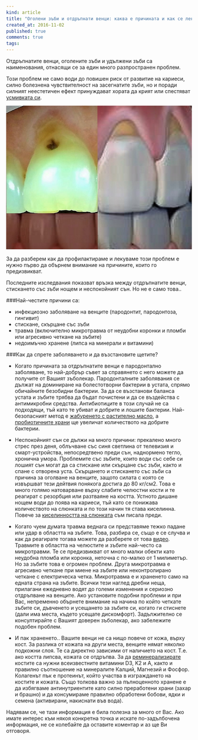 ```yaml
---
kind: article
title: "Оголени зъби и отдръпнати венци: каква е причината и как се лекуват"
created_at: 2016-11-02
published: true
comments: true
tags:
--- 
```

Отдръпнатите венци, оголените зъби и удължени зъби са наименования, отнасящи се за един много разпространен проблем.<br />

Този проблем не само води до повишен риск от развитие на кариеси, силно болезнена чувствителност на засегнатите зъби, но и поради силният неестетичен ефект принуждават хората да крият или спестяват [усмивката си](http://www.bezkaries.com/blog/2016-07-06-%D1%81%D0%B8%D0%BB%D0%B0%D1%82%D0%B0-%D0%BD%D0%B0-%D1%83%D1%81%D0%BC%D0%B8%D0%B2%D0%BA%D0%B0%D1%82%D0%B0/).<br />

![Receding gums](/images/posts/recgums.jpg)

<!-- more -->

За да разберем как да профилактираме и лекуваме този проблем е нужно първо да обърнем внимание на причините, които го предизвикват.<br />

Последните изследвания показват връзка между отдръпнатите венци, стискането със зъби нощем и неспокойният сън. Но не е само това..

###Най-честите причини са:
- инфекциозно заболяване на венците (пародонтит, пародонтоза, гингивит)
- стискане, скърцане със зъби
- травма (включително микротравма от неудобни коронки и пломби или агресивно четкане на зъбите)
- недоимъчно хранене (липса на минерали и витамини)

###Как да спрете заболяването и да възстановите щетите?

* Когато причината за отдръпнатите венци е пародонтално заболяване, то най-добрър съвет за справянето с него можете да получите от Вашият зъболекар. Пародонталните заболявания се дължат на доминиране на болестотворни бактерии в устата, спрямо обичайните безобидни бактерии. За да се възстанови баланса устата и зъбите трябва да бъдат почистени и да се въздейства с антимикробни средства. Антибиотиците в този случай не са подходящи, тъй като те убиват и добрите и лошите бактерии. Най-безопасният метод е [жабуренето с растително масло](http://www.bezkaries.com/blog/2016-08-03-%D0%B6%D0%B0%D0%B1%D1%83%D1%80%D0%B5%D0%BD%D0%B5-%D1%81-%D0%BC%D0%B0%D1%81%D0%BB%D0%BE/), а [пробиотичните храни](http://www.bezkaries.com/blog/2014-10-14-%D1%84%D0%B5%D1%80%D0%BC%D0%B5%D0%BD%D1%82%D0%B8%D1%80%D0%B0%D0%BB%D0%B8-%D1%85%D1%80%D0%B0%D0%BD%D0%B8/) ще увеличат количеството на добрите бактерии.<br />

* Неспокойният сън се дължи на много причини: прекалено много стрес през деня, облъчване със синя светлина от телевизия и смарт-устройства, непосредтвено преди сън, наднормено тегло, хронична умора. Проблемите със зъбите, които води със себе си лошият сън могат да са стискане или скърцане със зъби, както и спане с отворена уста. 
Скърцането и стискането със зъби са причина за оголване на венците, защото силата с която се извършват тези дейтвия понякога достига до 80 кг/см2. Това е много голямо натоварване върху слабите челюстни кости и те реагират с резорбция или разтваяне на костта.
Устното дишане нощем води до поява на кариеси, тъй като се понижава количеството на слюнката и по този начин тя става киселинна. Повече за [киселинността на слюнката](http://www.bezkaries.com/blog/2016-04-07-%D0%BA%D0%B0%D1%80%D0%B8%D0%B5%D1%81-%D0%B8-%D1%81%D0%BB%D1%8E%D0%BD%D0%BA%D0%B0/) съм писала преди.

* Когато чуем думата травма веднага си представяме тежко падане или удар в областта на зъбите. Това, разбира се, също е се случва и как да реагирате тогава можете да разберете от това [видео](http://www.bezkaries.com/blog/2016-09-19-%D1%81%D1%82%D1%80%D0%B0%D1%82%D0%B5%D0%B3%D0%B8%D0%B8-%D0%BF%D1%80%D0%B8-%D1%83%D0%B4%D0%B0%D1%80-%D0%BF%D0%BE-%D0%B7%D1%8A%D0%B1%D0%B8%D1%82%D0%B5/).
Травмите в областта на челюстите и зъбите най-често са микротравми. Те се предизвикват от много малки обекти като неудобна пломба или коронка, неточна с по-малко от 1 милиметър. Но за зъбите това е огромен проблем. Друга микротравма е агресивно четкане при миене на зъбите или неконтролирано четкане с електрическа четка. Микротравма е и храненето само на едната страна на зъбите. Всички тези наглед дребни неща, прилагани ежедневно водят до големи изменения и сериозно отдръпване на венците. Ако установите подобни проблеми и при Вас, непременно обърнете внимание на начина по който четкате зъбите си, дъвченето и усещането за зъбите си, когато ги стиснете (дали има места, където усещате дискомфорт). Задължително се консултирайте с Вашият доверен зъболекар, ако забележите подобен проблем.

* И пак храненето.. Вашите венци не са нищо повече от кожа, върху кост. За разлика от кожата на други места, венците нямат няколко подкожни слоя. Те са директно зависими от наличието на кост. Т.е. ако костта липсва, кожата се отдръпва. За да [реминерализирате](http://www.bezkaries.com/blog/2014-06-02-%D0%BA%D0%B0%D0%BA-%D0%BC%D0%B0%D1%80%D0%B8%D1%8F-%D1%81%D0%B8-%D0%B2%D1%8A%D1%80%D0%BD%D0%B0-%D1%83%D1%81%D0%BC%D0%B8%D0%B2%D0%BA%D0%B0%D1%82%D0%B0/) костите са нужни всеизвестните витамини D3, K2 и A, както и правилно съотношение на минералите Калций, Магнезий и Фосфор. Колагенът пък е протеинът, който участва в изграждането на костите и кожата. Също толкова важно за пълноценното хранене е да избягваме антинутриентите като силно преработени храни (захар и брашно) и да консумираме правилно обработени бобови, ядки и семена (активирани, накиснати във вода).

Надявам се, че тази информация е била полезна за много от Вас. Ако имате интерес към някоя конкретна точка и искате по-задълбочена информация, не се колебайте да оставите коментар и аз ще Ви отговоря.



